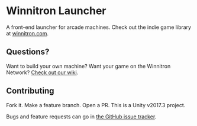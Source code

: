 # Winnitron Launcher

A front-end launcher for arcade machines. Check out the indie game library at [winnitron.com](http://winnitron.com).

## Questions?

Want to build your own machine? Want your game on the Winnitron Network? [Check out our wiki](https://github.com/winnitron/winnitronlauncher/wiki).

## Contributing

Fork it. Make a feature branch. Open a PR. This is a Unity v2017.3 project.

Bugs and feature requests can go in [the GitHub issue tracker](https://github.com/winnitron/winnitronlauncher/issues).

